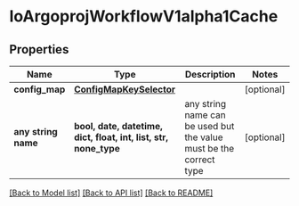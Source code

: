 # IoArgoprojWorkflowV1alpha1Cache


## Properties
Name | Type | Description | Notes
------------ | ------------- | ------------- | -------------
**config_map** | [**ConfigMapKeySelector**](ConfigMapKeySelector.md) |  | [optional] 
**any string name** | **bool, date, datetime, dict, float, int, list, str, none_type** | any string name can be used but the value must be the correct type | [optional]

[[Back to Model list]](../README.md#documentation-for-models) [[Back to API list]](../README.md#documentation-for-api-endpoints) [[Back to README]](../README.md)


